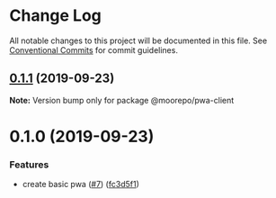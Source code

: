 # Change Log

All notable changes to this project will be documented in this file.
See [Conventional Commits](https://conventionalcommits.org) for commit guidelines.

## [0.1.1](https://github.com/csaxton/moo-rep/compare/@moorepo/pwa-client@0.1.0...@moorepo/pwa-client@0.1.1) (2019-09-23)

**Note:** Version bump only for package @moorepo/pwa-client





# 0.1.0 (2019-09-23)


### Features

* create basic pwa ([#7](https://github.com/csaxton/moo-rep/issues/7)) ([fc3d5f1](https://github.com/csaxton/moo-rep/commit/fc3d5f1))
